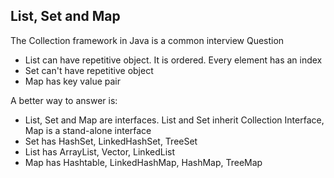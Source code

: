 ## List, Set and Map
The Collection framework in Java is a common interview Question
- List can have repetitive object. It is ordered. Every element has an index
- Set can't have repetitive object
- Map has key value pair

A better way to answer is:
- List, Set and Map are interfaces. List and Set inherit Collection Interface, Map is a stand-alone interface
- Set has HashSet, LinkedHashSet, TreeSet
- List has ArrayList, Vector, LinkedList
- Map has Hashtable, LinkedHashMap, HashMap, TreeMap

